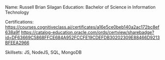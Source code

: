 Name: Russell Brian Silagan
Education: Bachelor of Science in Information Technology

Certifications: https://courses.cognitiveclass.ai/certificates/a16e5ce0beb140a2ac172bc8ef638a9f
https://catalog-education.oracle.com/ords/certview/sharebadge?id=DF63669C5868FFCE684A952FCCFE19CDEFDB30202309E88466D9213BFEEA2966

Skillsets: JS, NodeJS, SQL, MongoDB
